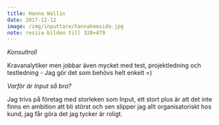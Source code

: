```yaml
---
title: Hanna Wallin
date: 2017-12-12
image: /img/inputtare/hannahemsida.jpg
note: resiza bilden till 320×479
---
```


*Konsultroll*
  
Kravanalytiker men jobbar även mycket med test, projektledning och testledning - Jag gör det som behövs helt enkelt =)


*Varför är Input så bra?*
  
Jag trivs på företag med storleken som Input, ett stort plus är att det inte finns en ambition att bli störst och sen slipper jag allt organisatoriskt hos kund, jag får göra det jag tycker är roligt. 
